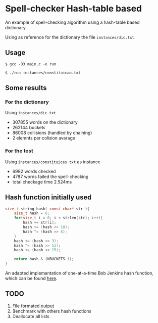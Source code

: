# Spell-checker Hash-table based

An example of spell-checking algorithm using a hash-table based dictionary.

Using as reference for the dictionary the file `instances/dic.txt`.

## Usage

`$ gcc -O3 main.c -o run`

`$ ./run instances/constituicao.txt`

## Some results

### For the dictionary

Using `instances/dic.txt`

* 307855 words on the dictionary
* 262144 buckets
* 86008 collisions (handled by chaining) 
* 2 elemnts per colision avarage

### For the test

Using `instances/constituicao.txt` as instance

* 6982 words checked
* 4787 words failed the spell-checking
* total checkage time 2.524ms

## Hash function initially used

```C
size_t string_hash( const char* str ){
	size_t hash = 0;
	for(size_t i = 0; i < strlen(str); i++){
		hash += str[i];
		hash += (hash << 10);
		hash ^= (hash >> 6);
	}
	hash += (hash << 3);
	hash ^= (hash >> 11);
	hash += (hash << 15);

	return hash & (NBUCKETS-1);
}
```

An adapted implemantation of one-at-a-time Bob Jenkins hash function, which can be found
[here](http://burtleburtle.net/bob/hash/doobs.html).

##  TODO

1. File formated output
2. Benchmark with others hash functions
3. Deallocate all lists
